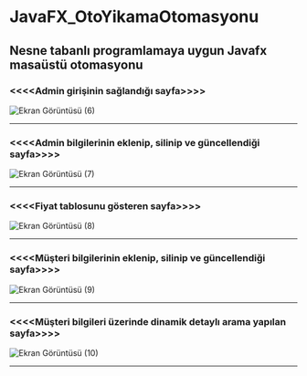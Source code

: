 # JavaFX_OtoYikamaOtomasyonu
## Nesne tabanlı programlamaya uygun Javafx masaüstü otomasyonu

### <<<<Admin girişinin sağlandığı sayfa>>>> 

![Ekran Görüntüsü (6)](https://github.com/ozkan-65/JavaFX_OtoYikamaOtomasyonu/assets/90394055/7fa707c8-cffa-4526-b8a3-4fa3de868794) <hr />

### <<<<Admin bilgilerinin eklenip, silinip ve güncellendiği sayfa>>>> 
![Ekran Görüntüsü (7)](https://github.com/ozkan-65/JavaFX_OtoYikamaOtomasyonu/assets/90394055/bedf41b9-83a3-426d-8985-a9feab83bfa8) <hr />
 ### <<<<Fiyat tablosunu gösteren sayfa>>>>
 ![Ekran Görüntüsü (8)](https://github.com/ozkan-65/JavaFX_OtoYikamaOtomasyonu/assets/90394055/7f6697cd-1204-4acd-ad44-d30ae7235549) <hr />
### <<<<Müşteri bilgilerinin eklenip, silinip ve güncellendiği sayfa>>>>
![Ekran Görüntüsü (9)](https://github.com/ozkan-65/JavaFX_OtoYikamaOtomasyonu/assets/90394055/f296ebff-3bd4-4091-bc0e-3144862f4cab) <hr />
### <<<<Müşteri bilgileri üzerinde dinamik detaylı arama yapılan sayfa>>>>
![Ekran Görüntüsü (10)](https://github.com/ozkan-65/JavaFX_OtoYikamaOtomasyonu/assets/90394055/c99c62d0-bc6b-4704-9842-a53683a6a76f) <hr />


